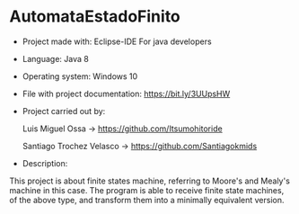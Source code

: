 # AutomataEstadoFinito

* Project made with: Eclipse-IDE For java developers

* Language: Java 8

* Operating system: Windows 10

* File with project documentation: https://bit.ly/3UUpsHW

* Project carried out by: 

  Luis Miguel Ossa -> https://github.com/Itsumohitoride

  Santiago Trochez Velasco -> https://github.com/Santiagokmids

* Description:

This project is about finite states machine, referring to Moore's and Mealy's machine in this case. The program is able to receive finite state machines, of the above type, and transform them into a minimally equivalent version.
